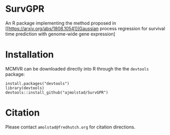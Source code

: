 # SurvGPR
An R package implementing the method proposed in [[https://arxiv.org/abs/1808.10541](Gaussian process regression for survival time prediction with genome-wide gene expression]


# Installation
MCMVR can be downloaded directly into R through the the `devtools` package:
```{r}
install.packages("devtools")
library(devtools)
devtools::install_github("ajmolstad/SurvGPR")
```
# Citation
Please contact `amolstad@fredhutch.org` for citation directions. 

